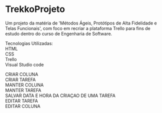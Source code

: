 # TrekkoProjeto
Um projeto da matéria de 'Métodos Ágeis, Protótipos de Alta Fidelidade e Telas Funcionais', com foco em recriar a plataforma Trello para fins de estudo dentro do curso de Engenharia de Software. 

Tecnologias Utilizadas:  
HTML  
CSS  
Trello  
Visual Studio code  


CRIAR COLUNA <br>
CRIAR TAREFA<br>
MANTER COLUNA<br>
MANTER TAREFA<br>
SALVAR DATA E HORA DA CRIAÇAO DE UMA TAREFA <br>
EDITAR TAREFA <br>
EDITAR COLUNA<br>

